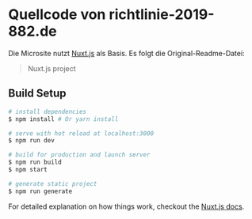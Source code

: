 # Quellcode von richtlinie-2019-882.de

Die Microsite nutzt [Nuxt.js](https://nuxtjs.org) als Basis. Es folgt die Original-Readme-Datei:

> Nuxt.js project

## Build Setup

``` bash
# install dependencies
$ npm install # Or yarn install

# serve with hot reload at localhost:3000
$ npm run dev

# build for production and launch server
$ npm run build
$ npm start

# generate static project
$ npm run generate
```

For detailed explanation on how things work, checkout the [Nuxt.js docs](https://github.com/nuxt/nuxt.js).
